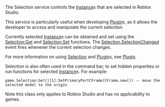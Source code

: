 The Selection service controls the [Instance](https://create.roblox.com/docs/reference/engine/classes/Instance)s that are selected in Roblox
Studio.

This service is particularly useful when developing [Plugin](https://create.roblox.com/docs/reference/engine/classes/Plugin)s, as it allows
the developer to access and manipulate the current selection.

Currently selected [Instance](https://create.roblox.com/docs/reference/engine/classes/Instance)s can be obtained and set using the
[Selection:Get](https://create.roblox.com/docs/reference/engine/classes/Selection#Get) and [Selection:Set](https://create.roblox.com/docs/reference/engine/classes/Selection#Set) functions. The
[Selection.SelectionChanged](https://create.roblox.com/docs/reference/engine/classes/Selection#SelectionChanged) event fires whenever the current selection
changes.

For more information on using [Selection](https://create.roblox.com/docs/reference/engine/classes/Selection) and [Plugin](https://create.roblox.com/docs/reference/engine/classes/Plugin)s, see [Plugin](https://create.roblox.com/docs/reference/engine/classes/Plugin).

Selection is also often used in the command bar, to set hidden properties or
run functions for selected [Instance](https://create.roblox.com/docs/reference/engine/classes/Instance)s. For example:

```
game.Selection:Get()[1]:SetPrimaryPartCFrame(CFrame.new()) -- move the selected model to the origin
```

Note this class only applies to Roblox Studio and has no applicability to
games.

[1]: https://developer.roblox.com/articles/Intro-to-Plugins